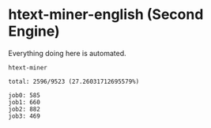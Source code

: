 # htext-miner-english (Second Engine)

Everything doing here is automated.

```
htext-miner

total: 2596/9523 (27.26031712695579%)

job0: 585
job1: 660
job2: 882
job3: 469
```